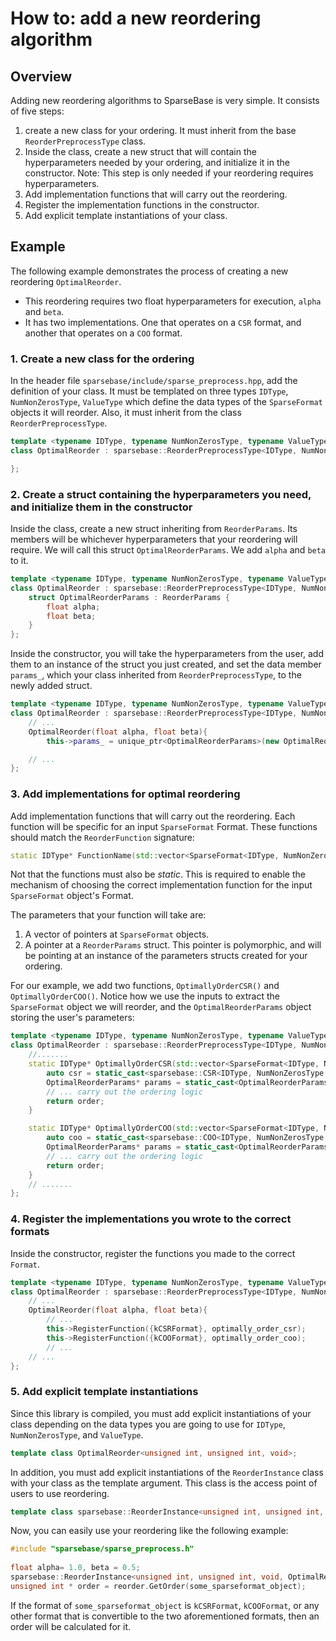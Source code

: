 # How to: add a new reordering algorithm

## Overview

Adding new reordering algorithms to SparseBase is very simple. It consists of five steps:

1. create a new class for your ordering. It must inherit from the base `ReorderPreprocessType` class.
2. Inside the class, create a new struct that will contain the hyperparameters needed by your ordering, and initialize it in the constructor. Note: This step is only needed if your reordering requires hyperparameters.
3. Add implementation functions that will carry out the reordering. 
4. Register the implementation functions in the constructor.
5. Add explicit template instantiations of your class.

## Example

The following example demonstrates the process of creating a new reordering `OptimalReorder`.

- This reordering requires two float hyperparameters for execution, `alpha` and `beta`.
- It has two implementations. One that operates on a `CSR` format, and another that operates on a `COO` format.

### 1. Create a new class for the ordering

In the header file `sparsebase/include/sparse_preprocess.hpp`, add the definition of your class. It must be templated on three types `IDType`, `NumNonZerosType`, `ValueType` which define the data types of the `SparseFormat` objects it will reorder. Also, it must inherit from the class `ReorderPreprocessType`.

```cpp
template <typename IDType, typename NumNonZerosType, typename ValueType>
class OptimalReorder : sparsebase::ReorderPreprocessType<IDType, NumNonZerosType, ValueType> {

};
```

### 2. Create a struct containing the hyperparameters you need, and initialize them in the constructor

Inside the class, create a new struct inheriting from `ReorderParams`. Its members will be whichever hyperparameters that your reordering will require. We will call this struct `OptimalReorderParams`. We add `alpha` and `beta` to it.

```cpp
template <typename IDType, typename NumNonZerosType, typename ValueType>
class OptimalReorder : sparsebase::ReorderPreprocessType<IDType, NumNonZerosType, ValueType> {
	struct OptimalReorderParams : ReorderParams {
		float alpha;
		float beta;
	}
};
```

Inside the constructor, you will take the hyperparameters from the user, add them to an instance of the struct you just created, and set the data member `params_`, which your class inherited from `ReorderPreprocessType`, to the newly added struct.

```cpp
template <typename IDType, typename NumNonZerosType, typename ValueType>
class OptimalReorder : sparsebase::ReorderPreprocessType<IDType, NumNonZerosType, ValueType> {
	// ...
	OptimalReorder(float alpha, float beta){
		this->params_ = unique_ptr<OptimalReorderParams>(new OptimalReorderParams{alpha, beta});

	// ...
};
```

### 3. Add implementations for optimal reordering

Add implementation functions that will carry out the reordering. Each function will be specific for an input `SparseFormat` Format. These functions should match the `ReorderFunction` signature:

```cpp
static IDType* FunctionName(std::vector<SparseFormat<IDType, NumNonZerosType, ValueType>*>, ReorderParams*) 
```
Not that the functions must also be *static*. This is required to enable the mechanism of choosing the correct implementation function for the input `SparseFormat` object's Format.  

The parameters that your function will take are:

1. A vector of pointers at `SparseFormat` objects.
2. A pointer at a `ReorderParams` struct. This pointer is polymorphic, and will be pointing at an instance of the parameters structs created for your ordering. 

For our example, we add two functions, `OptimallyOrderCSR()` and `OptimallyOrderCOO()`. Notice how we use the inputs to extract the `SparseFormat` object we will reorder, and the `OptimalReorderParams` object storing the user's parameters:

```cpp
template <typename IDType, typename NumNonZerosType, typename ValueType>
class OptimalReorder : sparsebase::ReorderPreprocessType<IDType, NumNonZerosType, ValueType> {
	//.......
	static IDType* OptimallyOrderCSR(std::vector<SparseFormat<IDType, NumNonZerosType, ValueType>*> input_sf, ReorderParams* poly_params){
		auto csr = static_cast<sparsebase::CSR<IDType, NumNonZerosType, ValueType>(input_sf[0]);
		OptimalReorderParams* params = static_cast<OptimalReorderParams*>(poly_params);
		// ... carry out the ordering logic
		return order;
	}

	static IDType* OptimallyOrderCOO(std::vector<SparseFormat<IDType, NumNonZerosType, ValueType>*> input_sf, ReorderParams* poly_params){
		auto coo = static_cast<sparsebase::COO<IDType, NumNonZerosType, ValueType>(input_sf[0]);
		OptimalReorderParams* params = static_cast<OptimalReorderParams*>(poly_params);
		// ... carry out the ordering logic
		return order;
	}
	// .......
};
```

### 4. Register the implementations you wrote to the correct formats

Inside the constructor, register the functions you made to the correct `Format`. 

```cpp
template <typename IDType, typename NumNonZerosType, typename ValueType>
class OptimalReorder : sparsebase::ReorderPreprocessType<IDType, NumNonZerosType, ValueType> {
	// ...
	OptimalReorder(float alpha, float beta){
		// ...
		this->RegisterFunction({kCSRFormat}, optimally_order_csr);
		this->RegisterFunction({kCOOFormat}, optimally_order_coo);
		// ...
	// ...
};
```

### 5. Add explicit template instantiations

Since this library is compiled, you must add explicit instantiations of your class depending on the data types you are going to use for `IDType`, `NumNonZerosType`, and `ValueType`. 

```cpp
template class OptimalReorder<unsigned int, unsigned int, void>;
```

In addition, you must add explicit instantiations of the `ReorderInstance` class with your class as the template argument. This class is the access point of users to use reordering.

```cpp
template class sparsebase::ReorderInstance<unsigned int, unsigned int, void, OptimalReorder<unsigned int, unsigned int, void>>
```

Now, you can easily use your reordering like the following example:

```cpp
#include "sparsebase/sparse_preprocess.h"
 
float alpha= 1.0, beta = 0.5;
sparsebase::ReorderInstance<unsigned int, unsigned int, void, OptimalReorder<unsigned int, unsigned int, void>> reorder(alpha, beta);
unsigned int * order = reorder.GetOrder(some_sparseformat_object);
```

If the format of `some_sparseformat_object` is `kCSRFormat`, `kCOOFormat`, or any other format that is convertible to the two aforementioned formats, then an order will be calculated for it.